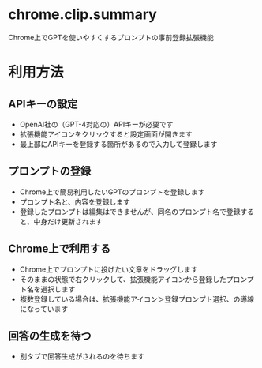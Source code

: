 # chrome.clip.summary
Chrome上でGPTを使いやすくするプロンプトの事前登録拡張機能

# 利用方法

## APIキーの設定

* OpenAI社の（GPT-4対応の）APIキーが必要です
* 拡張機能アイコンをクリックすると設定画面が開きます
* 最上部にAPIキーを登録する箇所があるので入力して登録します

## プロンプトの登録

* Chrome上で簡易利用したいGPTのプロンプトを登録します
* プロンプト名と、内容を登録します
* 登録したプロンプトは編集はできませんが、同名のプロンプト名で登録すると、中身だけ更新されます

## Chrome上で利用する

* Chrome上でプロンプトに投げたい文章をドラッグします
* そのままの状態で右クリックして、拡張機能アイコンから登録したプロンプト名を選択します
* 複数登録している場合は、拡張機能アイコン＞登録プロンプト選択、の導線になっています

## 回答の生成を待つ

* 別タブで回答生成がされるのを待ちます
